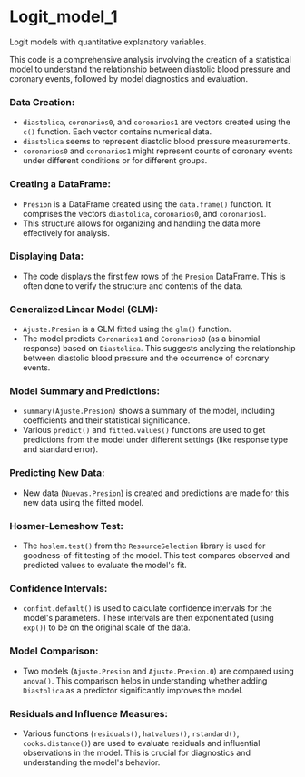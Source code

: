 # Logit_model_1
Logit models with quantitative explanatory variables.

This code is a comprehensive analysis involving the creation of a statistical model to understand the relationship between diastolic blood pressure and coronary events, followed by model diagnostics and evaluation.

### Data Creation:

- `diastolica`, `coronarios0`, and `coronarios1` are vectors created using the `c()` function. Each vector contains numerical data.
- `diastolica` seems to represent diastolic blood pressure measurements.
- `coronarios0` and `coronarios1` might represent counts of coronary events under different conditions or for different groups.

### Creating a DataFrame:

- `Presion` is a DataFrame created using the `data.frame()` function. It comprises the vectors `diastolica`, `coronarios0`, and `coronarios1`.
- This structure allows for organizing and handling the data more effectively for analysis.

### Displaying Data:

- The code displays the first few rows of the `Presion` DataFrame. This is often done to verify the structure and contents of the data.

### Generalized Linear Model (GLM):

- `Ajuste.Presion` is a GLM fitted using the `glm()` function.
- The model predicts `Coronarios1` and `Coronarios0` (as a binomial response) based on `Diastolica`. This suggests analyzing the relationship between diastolic blood pressure and the occurrence of coronary events.

### Model Summary and Predictions:

- `summary(Ajuste.Presion)` shows a summary of the model, including coefficients and their statistical significance.
- Various `predict()` and `fitted.values()` functions are used to get predictions from the model under different settings (like response type and standard error).

### Predicting New Data:

- New data (`Nuevas.Presion`) is created and predictions are made for this new data using the fitted model.

### Hosmer-Lemeshow Test:

- The `hoslem.test()` from the `ResourceSelection` library is used for goodness-of-fit testing of the model. This test compares observed and predicted values to evaluate the model's fit.

### Confidence Intervals:

- `confint.default()` is used to calculate confidence intervals for the model's parameters. These intervals are then exponentiated (using `exp()`) to be on the original scale of the data.

### Model Comparison:

- Two models (`Ajuste.Presion` and `Ajuste.Presion.0`) are compared using `anova()`. This comparison helps in understanding whether adding `Diastolica` as a predictor significantly improves the model.

### Residuals and Influence Measures:

- Various functions (`residuals()`, `hatvalues()`, `rstandard()`, `cooks.distance()`) are used to evaluate residuals and influential observations in the model. This is crucial for diagnostics and understanding the model's behavior.

